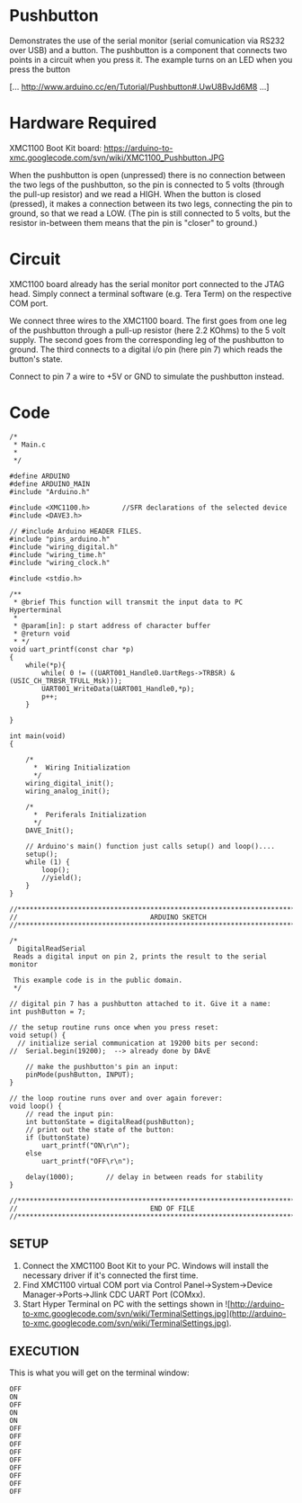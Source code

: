 # Pushbutton #

Demonstrates the use of the serial monitor (serial comunication via RS232 over USB) and a button.
The pushbutton is a component that connects two points in a circuit when you press it. The example turns on an LED when you press the button

[... http://www.arduino.cc/en/Tutorial/Pushbutton#.UwU8BvJd6M8 ...]


# Hardware Required #

XMC1100 Boot Kit board: https://arduino-to-xmc.googlecode.com/svn/wiki/XMC1100_Pushbutton.JPG

When the pushbutton is open (unpressed) there is no connection between the two legs of the pushbutton, so the pin is connected to 5 volts (through the pull-up resistor) and we read a HIGH. When the button is closed (pressed), it makes a connection between its two legs, connecting the pin to ground, so that we read a LOW. (The pin is still connected to 5 volts, but the resistor in-between them means that the pin is "closer" to ground.)


# Circuit #

XMC1100 board already has the serial monitor port connected to the JTAG head. Simply connect a terminal software (e.g. Tera Term) on the respective COM port.

We connect three wires to the XMC1100 board. The first goes from one leg of the pushbutton through a pull-up resistor (here 2.2 KOhms) to the 5 volt supply. The second goes from the corresponding leg of the pushbutton to ground. The third connects to a digital i/o pin (here pin 7) which reads the button's state.

Connect to pin 7 a wire to +5V or GND to simulate the pushbutton instead.

# Code #
```
/*
 * Main.c
 *
 */

#define ARDUINO
#define ARDUINO_MAIN
#include "Arduino.h"

#include <XMC1100.h>		//SFR declarations of the selected device
#include <DAVE3.h>

// #include Arduino HEADER FILES.
#include "pins_arduino.h"
#include "wiring_digital.h"
#include "wiring_time.h"
#include "wiring_clock.h"

#include <stdio.h>

/**
 * @brief This function will transmit the input data to PC Hyperterminal
 *
 * @param[in]: p start address of character buffer
 * @return void
 * */
void uart_printf(const char *p)
{
	while(*p){
		while( 0 != ((UART001_Handle0.UartRegs->TRBSR) & (USIC_CH_TRBSR_TFULL_Msk)));
		UART001_WriteData(UART001_Handle0,*p);
		p++;
	}

}

int main(void)
{

	/*
	  *  Wiring Initialization
	  */
	wiring_digital_init();
	wiring_analog_init();

	/*
	  *  Periferals Initialization
	  */
	DAVE_Init();

	// Arduino's main() function just calls setup() and loop()....
	setup();
	while (1) {
		loop();
		//yield();
	}
}

//****************************************************************************
// 							       ARDUINO SKETCH
//****************************************************************************

/*
  DigitalReadSerial
 Reads a digital input on pin 2, prints the result to the serial monitor 
 
 This example code is in the public domain.
 */

// digital pin 7 has a pushbutton attached to it. Give it a name:
int pushButton = 7;

// the setup routine runs once when you press reset:
void setup() {
  // initialize serial communication at 19200 bits per second:
//  Serial.begin(19200);  --> already done by DAvE

	// make the pushbutton's pin an input:
	pinMode(pushButton, INPUT);
}

// the loop routine runs over and over again forever:
void loop() {
	// read the input pin:
	int buttonState = digitalRead(pushButton);
	// print out the state of the button:
	if (buttonState)
		uart_printf("ON\r\n");
	else
		uart_printf("OFF\r\n");

	delay(1000);        // delay in between reads for stability
}

//****************************************************************************
// 							       END OF FILE
//****************************************************************************
```

## SETUP ##

  1. Connect the XMC1100 Boot Kit to your PC. Windows will install the necessary driver if it's connected the first time.
  1. Find XMC1100 virtual COM port via Control Panel->System->Device Manager->Ports->Jlink CDC UART Port (COMxx).
  1. Start Hyper Terminal on PC with the settings shown in ![http://arduino-to-xmc.googlecode.com/svn/wiki/TerminalSettings.jpg](http://arduino-to-xmc.googlecode.com/svn/wiki/TerminalSettings.jpg).

## EXECUTION ##
This is what you will get on the terminal window:

```
OFF
ON
OFF
ON
ON
OFF
OFF
OFF
OFF
OFF
OFF
OFF
OFF
OFF
```